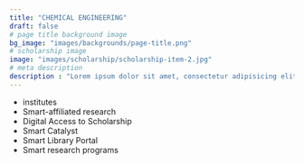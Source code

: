 ```yaml
---
title: "CHEMICAL ENGINEERING"
draft: false
# page title background image
bg_image: "images/backgrounds/page-title.png"
# scholarship image
image: "images/scholarship/scholarship-item-2.jpg"
# meta description
description : "Lorem ipsum dolor sit amet, consectetur adipisicing elit, sed do eiusmod tempor incididunt ut labore. dolore magna aliqua. Ut enim ad minim veniam, quis nostrud."
---
```


* institutes
* Smart-affiliated research
* Digital Access to Scholarship
* Smart Catalyst
* Smart Library Portal
* Smart research programs